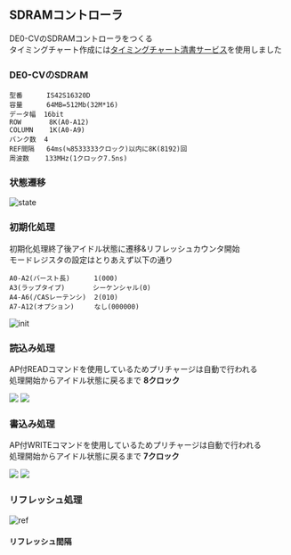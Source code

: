 ## SDRAMコントローラ

DE0-CVのSDRAMコントローラをつくる  
タイミングチャート作成には[タイミングチャート清書サービス](http://dora.bk.tsukuba.ac.jp/~takeuchi/?%E3%82%BD%E3%83%95%E3%83%88%E3%82%A6%E3%82%A7%E3%82%A2%2F%E3%82%BF%E3%82%A4%E3%83%9F%E3%83%B3%E3%82%B0%E3%83%81%E3%83%A3%E3%83%BC%E3%83%88%E6%B8%85%E6%9B%B8%E3%82%B5%E3%83%BC%E3%83%93%E3%82%B9)を使用しました

### DE0-CVのSDRAM

```
型番      IS42S16320D
容量      64MB=512Mb(32M*16)
データ幅  16bit
ROW       8K(A0-A12)
COLUMN    1K(A0-A9)
バンク数  4
REF間隔   64ms(≒8533333クロック)以内に8K(8192)回
周波数    133MHz(1クロック7.5ns)
```

### 状態遷移

![state](https://github.com/Maro1306/sdram_ctr/blob/master/statement.png?raw=true)

### 初期化処理

初期化処理終了後アイドル状態に遷移&リフレッシュカウンタ開始  
モードレジスタの設定はとりあえず以下の通り  

```
A0-A2(バースト長)      1(000)
A3(ラップタイプ)       シーケンシャル(0)
A4-A6(/CASレーテンシ)  2(010)
A7-A12(オプション)     なし(000000)
```

![init](https://github.com/Maro1306/sdram_ctr/blob/master/initialize.png?raw=true)

### 読込み処理

AP付READコマンドを使用しているためプリチャージは自動で行われる  
処理開始からアイドル状態に戻るまで **8クロック**

<img src="https://github.com/Maro1306/sdram_ctr/blob/master/read.png?raw=true">
<img src="https://github.com/Maro1306/sdram_ctr/blob/master/timing-read.png?raw=true">

### 書込み処理

AP付WRITEコマンドを使用しているためプリチャージは自動で行われる  
処理開始からアイドル状態に戻るまで **7クロック**

<img src="https://github.com/Maro1306/sdram_ctr/blob/master/write.png?raw=true">
<img src="https://github.com/Maro1306/sdram_ctr/blob/master/timing-write.png?raw=true">

### リフレッシュ処理

![ref](https://github.com/Maro1306/sdram_ctr/blob/master/refresh.png?raw=true)

#### リフレッシュ間隔
